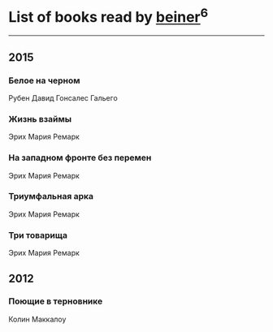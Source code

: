 # List of books read by [beiner](https://plus.google.com/118330474331574680123)<sup>6</sup>
---

## 2015

### Белое на черном
Рубен Давид Гонсалес Гальего


### Жизнь взаймы
Эрих Мария Ремарк


### На западном фронте без перемен
Эрих Мария Ремарк


### Триумфальная арка
Эрих Мария Ремарк


### Три товарища
Эрих Мария Ремарк



## 2012

### Поющие в терновнике
Колин Маккалоу



